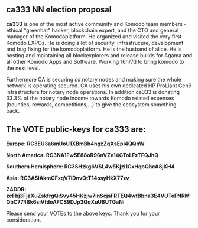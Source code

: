 ## ca333 NN election proposal

**ca333** is one of the most active community and Komodo team members - ethical "greenhat" hacker, blockchain expert, and the CTO and general manager of the Komodoplatform. He organized and visited the very first Komodo EXPOs. He is doing a lot of security, infrastrucure, development and bug fixing for the komodoplatform. He is the husband of alice. He is hosting and maintaining all blockexplorers and release builds for Agama and all other Komodo Apps and Software. Working 16h/7d to bring komodo to the next level. 

Furthermore CA is securing *all* notary nodes and making sure the whole network is operating secured. CA uses his own dedicated HP ProLiant Gen9 infrastructure for notary node operations. In addition ca333 is donating 33.3% of the notary node income towards Komodo related expenses (bounties, rewards, competitions,...) to give the ecosystem something back. 


## The VOTE public-keys for ca333 are: 

**Europe: RC3EU3a6mUoU1XBmBb4ngzZqXsEpi4QQhW**

**North America: RC3NA1Fw5E88oR96nVZe14GToLFzTFQJhQ**

**Southern Hemisphere: RC3SHzkg6VSL4w5Kjzi1CxHqbQhcA8jKH4**

**Asia: RC3ASiAkmCFxqV7iDnvQtT14osyHkX77zv**

**ZADDR: zcFbj3FjzXuZskfrgQiSvy45HKzjw7inScjsFRTEQ4wfBbna3E4VUToFNRMQbC7748k6siVfdoAFCS9DJp3QqXuU8UTGaNi**

Please send your VOTEs to the above keys.
Thank you for your consideration.
